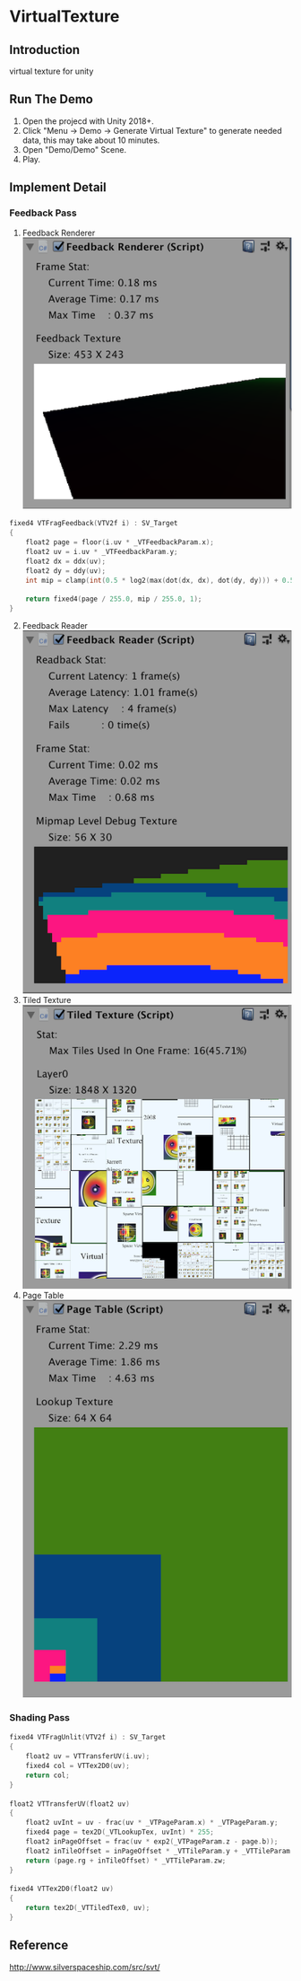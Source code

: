 # VirtualTexture

## Introduction
virtual texture for unity

## Run The Demo
1. Open the projecd with Unity 2018+.
2. Click "Menu -> Demo -> Generate Virtual Texture" to generate needed data, this may take about 10 minutes.
3. Open "Demo/Demo" Scene.
4. Play.

## Implement Detail

### Feedback Pass
1. Feedback Renderer
![Feedback Renderer](/Image/FeedbackRenderer.png)
```c++
fixed4 VTFragFeedback(VTV2f i) : SV_Target
{
	float2 page = floor(i.uv * _VTFeedbackParam.x);
	float2 uv = i.uv * _VTFeedbackParam.y;
	float2 dx = ddx(uv);
	float2 dy = ddy(uv);
	int mip = clamp(int(0.5 * log2(max(dot(dx, dx), dot(dy, dy))) + 0.5 + _VTFeedbackParam.w), 0, _VTFeedbackParam.z);

	return fixed4(page / 255.0, mip / 255.0, 1);
}
```
2. Feedback Reader
![Feedback Reader](/Image/FeedbackReader.png)
3. Tiled Texture
![Tiled Texture](/Image/TiledTexture.png)
4. Page Table
![Page Table](/Image/PageTable.png)

### Shading Pass
```c++
fixed4 VTFragUnlit(VTV2f i) : SV_Target
{
	float2 uv = VTTransferUV(i.uv);
	fixed4 col = VTTex2D0(uv);
	return col;
}

float2 VTTransferUV(float2 uv)
{
	float2 uvInt = uv - frac(uv * _VTPageParam.x) * _VTPageParam.y;
	fixed4 page = tex2D(_VTLookupTex, uvInt) * 255;
	float2 inPageOffset = frac(uv * exp2(_VTPageParam.z - page.b));
	float2 inTileOffset = inPageOffset * _VTTileParam.y + _VTTileParam.x;
	return (page.rg + inTileOffset) * _VTTileParam.zw;
}

fixed4 VTTex2D0(float2 uv)
{
	return tex2D(_VTTiledTex0, uv);
}
```

## Reference
http://www.silverspaceship.com/src/svt/
